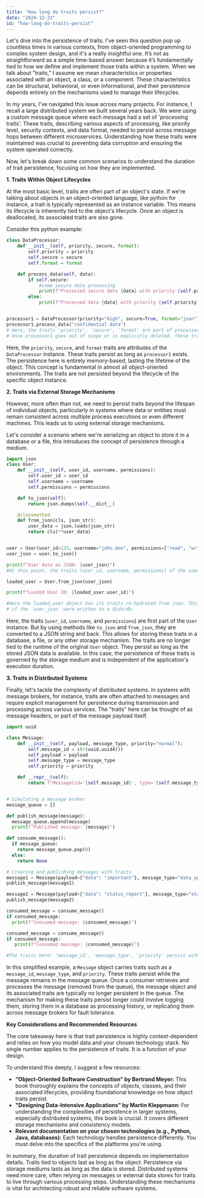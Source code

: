 ```yaml
---
title: "How long do traits persist?"
date: "2024-12-23"
id: "how-long-do-traits-persist"
---
```


Let's dive into the persistence of traits. I've seen this question pop up countless times in various contexts, from object-oriented programming to complex system design, and it's a really insightful one. It’s not as straightforward as a simple time-based answer because it’s fundamentally tied to how we define and implement those traits within a system. When we talk about "traits," I assume we mean characteristics or properties associated with an object, a class, or a component. These characteristics can be structural, behavioral, or even informational, and their persistence depends entirely on the mechanisms used to manage their lifecycles.

In my years, I've navigated this issue across many projects. For instance, I recall a large distributed system we built several years back. We were using a custom message queue where each message had a set of 'processing traits'. These traits, describing various aspects of processing, like priority level, security contexts, and data format, needed to persist across message hops between different microservices. Understanding how these traits were maintained was crucial to preventing data corruption and ensuring the system operated correctly.

Now, let's break down some common scenarios to understand the duration of trait persistence, focusing on how they are implemented.

**1. Traits Within Object Lifecycles**

At the most basic level, traits are often part of an object's state. If we're talking about objects in an object-oriented language, like python for instance, a trait is typically represented as an instance variable. This means its lifecycle is inherently tied to the object's lifecycle. Once an object is deallocated, its associated traits are also gone.

Consider this python example:

```python
class DataProcessor:
    def __init__(self, priority, secure, format):
        self.priority = priority
        self.secure = secure
        self.format = format

    def process_data(self, data):
        if self.secure:
            #some secure data processing
            print(f"Processed secure data {data} with priority {self.priority} in {self.format} format")
        else:
            print(f"Processed data {data} with priority {self.priority} in {self.format} format")


processor1 = DataProcessor(priority="high", secure=True, format="json")
processor1.process_data("confidential data")
# Here, the traits 'priority', 'secure', 'format' are part of processor1's state
# Once processor1 goes out of scope or is explicitly deleted, these traits are lost
```

Here, the `priority`, `secure`, and `format` traits are attributes of the `DataProcessor` instance. These traits persist as long as `processor1` exists. The persistence here is entirely memory-based, lasting the lifetime of the object. This concept is fundamental in almost all object-oriented environments. The traits are not persisted beyond the lifecycle of the specific object instance.

**2. Traits via External Storage Mechanisms**

However, more often than not, we need to persist traits *beyond* the lifespan of individual objects, particularly in systems where data or entities must remain consistent across multiple process executions or even different machines. This leads us to using external storage mechanisms.

Let's consider a scenario where we're serializing an object to store it in a database or a file, this introduces the concept of persistence through a medium.

```python
import json
class User:
    def __init__(self, user_id, username, permissions):
        self.user_id = user_id
        self.username = username
        self.permissions = permissions

    def to_json(self):
        return json.dumps(self.__dict__)

    @classmethod
    def from_json(cls, json_str):
        user_data = json.loads(json_str)
        return cls(**user_data)


user = User(user_id=123, username="john.doe", permissions=["read", "write"])
user_json = user.to_json()

print(f"User data as JSON: {user_json}")
#At this point, the traits (user_id, username, permissions) of the user are persisted in the json string

loaded_user = User.from_json(user_json)

print(f"Loaded User ID: {loaded_user.user_id}")

#Here the loaded_user object has its traits re-hydrated from json. This persists traits across code executions
# if the `user_json` were written to a disk/db.
```

Here, the traits (`user_id`, `username`, and `permissions`) are first part of the `User` instance. But by using methods like `to_json` and `from_json`, they are converted to a JSON string and back. This allows for storing these traits in a database, a file, or any other storage mechanism. The traits are no longer tied to the runtime of the original `User` object. They persist as long as the stored JSON data is available. In this case, the persistence of these traits is governed by the storage medium and is independent of the application's execution duration.

**3. Traits in Distributed Systems**

Finally, let's tackle the complexity of distributed systems. In systems with message brokers, for instance, traits are often attached to messages and require explicit management for persistence during transmission and processing across various services. The "traits" here can be thought of as message headers, or part of the message payload itself.

```python
import uuid

class Message:
    def __init__(self, payload, message_type, priority="normal"):
        self.message_id = str(uuid.uuid4())
        self.payload = payload
        self.message_type = message_type
        self.priority = priority

    def __repr__(self):
        return f"Message(id='{self.message_id}', type='{self.message_type}', priority='{self.priority}', payload='{self.payload}')"


# Simulating a message broker
message_queue = []

def publish_message(message):
  message_queue.append(message)
  print(f"Published message: {message}")

def consume_message():
  if message_queue:
    return message_queue.pop(0)
  else:
    return None

# Creating and publishing messages with traits
message1 = Message(payload={"data": "important"}, message_type="data_update", priority="high")
publish_message(message1)

message2 = Message(payload={"data": "status_report"}, message_type="status", priority="normal")
publish_message(message2)

consumed_message = consume_message()
if consumed_message:
  print(f"Consumed message: {consumed_message}")

consumed_message = consume_message()
if consumed_message:
   print(f"Consumed message: {consumed_message}")

#The traits here: 'message_id', 'message_type', 'priority' persist within the message object in the message queue. They persist until a consumer retrieves the message.
```

In this simplified example, a `Message` object carries traits such as a `message_id`, `message_type`, and `priority`. These traits persist while the message remains in the message queue. Once a consumer retrieves and processes the message (removed from the queue), the message object and its associated traits are typically no longer persistent in the queue. The mechanism for making these traits persist longer could involve logging them, storing them in a database as processing history, or replicating them across message brokers for fault tolerance.

**Key Considerations and Recommended Resources**

The core takeaway here is that trait persistence is highly context-dependent and relies on how you model data and your chosen technology stack. No single number applies to the persistence of traits. It is a function of your design.

To understand this deeply, I suggest a few resources:

*   **“Object-Oriented Software Construction” by Bertrand Meyer:** This book thoroughly explains the concepts of objects, classes, and their associated lifecycles, providing foundational knowledge on how object traits persist.
*   **"Designing Data-Intensive Applications" by Martin Kleppmann:** For understanding the complexities of persistence in larger systems, especially distributed systems, this book is crucial. It covers different storage mechanisms and consistency models.
*   **Relevant documentation on your chosen technologies (e.g., Python, Java, databases):** Each technology handles persistence differently. You must delve into the specifics of the platforms you're using.

In summary, the duration of trait persistence depends on implementation details. Traits tied to objects last as long as the object. Persistence via storage mediums lasts as long as the data is stored. Distributed systems need more care, often relying on messages or external data stores for traits to live through various processing steps. Understanding these mechanisms is vital for architecting robust and reliable software systems.
